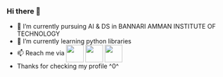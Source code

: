 ### Hi there 👋

- 🔭 I’m currently pursuing AI & DS in BANNARI AMMAN INSTITUTE OF TECHNOLOGY
- 🌱 I’m currently learning python libraries
- 📫 Reach me via
<a href="https://www.instagram.com/shraghav04/" target="blank"> <img align="center" src="https://simpleicons.org/icons/instagram.svg" height="40" /></a>
<a href="https://www.linkedin.com/in/harish-raghavan-b59aa2228/" target="blank"> <img align="center" src="https://simpleicons.org/icons/linkedin.svg" height="40" /></a>
<a href=" https://www.facebook.com/home.php " target="blank"> <img align="center" src="https://simpleicons.org/icons/facebook.svg" height="40" /></a> 
- Thanks for checking my profile  ^0^
